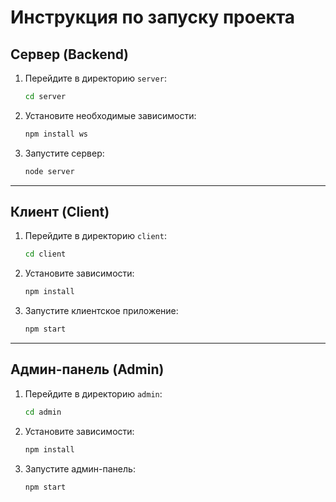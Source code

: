 # Инструкция по запуску проекта

## Сервер (Backend)

1. Перейдите в директорию `server`:
    ```bash
    cd server
    ```
2. Установите необходимые зависимости:
    ```bash
    npm install ws
    ```
3. Запустите сервер:
    ```bash
    node server
    ```

---

## Клиент (Client)

1. Перейдите в директорию `client`:
    ```bash
    cd client
    ```
2. Установите зависимости:
    ```bash
    npm install
    ```
3. Запустите клиентское приложение:
    ```bash
    npm start
    ```

---

## Админ-панель (Admin)

1. Перейдите в директорию `admin`:
    ```bash
    cd admin
    ```
2. Установите зависимости:
    ```bash
    npm install
    ```
3. Запустите админ-панель:
    ```bash
    npm start
    ```